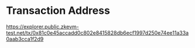 # Transaction Address

https://explorer.public.zkevm-test.net/tx/0x81c0e45accadd0c802e8415828db6ecf1997d250e74ee11a33a0aab3cca1f2d9
